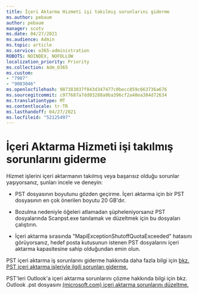 ```yaml
---
title: İçeri Aktarma Hizmeti işi takılmış sorunlarını giderme
ms.author: pebaum
author: pebaum
manager: scotv
ms.date: 04/27/2021
ms.audience: Admin
ms.topic: article
ms.service: o365-administration
ROBOTS: NOINDEX, NOFOLLOW
localization_priority: Priority
ms.collection: Adm_O365
ms.custom:
- "7907"
- "9003046"
ms.openlocfilehash: 987383037f843d347477c0becc859c663736a676
ms.sourcegitcommit: c977687a7dd03288a9ba396cf2a48ea384d72634
ms.translationtype: MT
ms.contentlocale: tr-TR
ms.lasthandoff: 04/27/2021
ms.locfileid: "52125497"
---
```

# <a name="troubleshooting-import-service-job-stuck"></a>İçeri Aktarma Hizmeti işi takılmış sorunlarını giderme

Hizmet işlerini içeri aktarmanın takılmış veya başarısız olduğu sorunlar yaşıyorsanız, şunları incele ve deneyin:

- PST dosyasının boyutunu gözden geçirme. İçeri aktarma için bir PST dosyasının en çok önerilen boyutu 20 GB'dır.

- Bozulma nedeniyle öğeleri atlamadan şüpheleniyorsanız PST dosyalarında Scanpst.exe tanılamak ve düzeltmek için bu dosyaları çalıştırın.

- İçeri aktarma sırasında "MapiExceptionShutoffQuotaExceeded" hatasını görüyorsanız, hedef posta kutusunun istenen PST dosyalarını içeri aktarma kapasitesine sahip olduğundan emin olun.

PST içeri aktarma iş sorunlarını giderme hakkında daha fazla bilgi için [bkz. PST içeri aktarma işleriyle ilgili sorunları giderme.](https://docs.microsoft.com/office365/troubleshoot/pst-import-service/issues-with-pst-import-job)

PST'leri Outlook'a içeri aktarma sorunlarını çözme hakkında bilgi için bkz. Outlook .pst dosyasını [(microsoft.com) içeri aktarma sorunlarını düzeltme.](https://support.microsoft.com/topic/fix-problems-importing-an-outlook-pst-file-2d2e50dc-5c36-4ab2-ab50-f1be733b3d6e?ui=en-us&rs=en-us&ad=us)